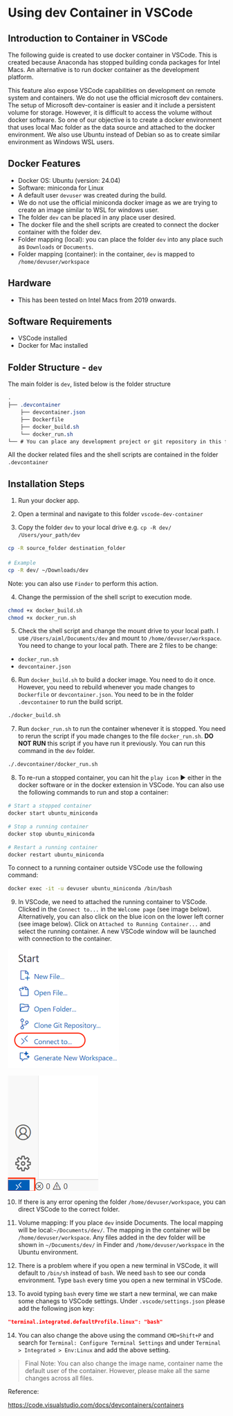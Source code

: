 # Using dev Container in VSCode

## Introduction to Container in VSCode
The following guide is created to use docker container in VSCode. This is created because Anaconda has stopped building conda packages for Intel Macs. An alternative is to run docker container as the development platform.

This feature also expose VSCode capabilities on development on remote system and containers. We do not use the official microsoft dev containers. The setup of Microsoft dev-container is easier and it include a persistent volume for storage. However, it is difficult to access the volume without docker software. So one of our objective is to create a docker environment that uses local Mac folder as the data source and attached to the docker environment. We also use Ubuntu instead of Debian so as to create similar environment as Windows WSL users. 

## Docker Features
- Docker OS: Ubuntu (version: 24.04)
- Software: miniconda for Linux
- A default user `devuser` was created during the build.
- We do not use the official miniconda docker image as we are trying to create an image similar to WSL for windows user. 
- The folder `dev` can be placed in any place user desired.
- The docker file and the shell scripts are created to connect the docker container with the folder dev.
- Folder mapping (local): you can place the folder `dev` into any place such as `Downloads` or `Documents`.
- Folder mapping (container): in the container, `dev` is mapped to `/home/devuser/workspace`


## Hardware
- This has been tested on Intel Macs from 2019 onwards.


## Software Requirements
- VSCode installed
- Docker for Mac installed

## Folder Structure - `dev`
The main folder is `dev`, listed below is the folder structure
```css
.
├── .devcontainer
    ├── devcontainer.json
    ├── Dockerfile
    ├── docker_build.sh    
    └── docker_run.sh
└── # You can place any development project or git repository in this folder.   
```

All the docker related files and the shell scripts are contained in the folder `.devcontainer`


## Installation Steps

1. Run your docker app.

2. Open a terminal and navigate to this folder `vscode-dev-container`

3. Copy the folder `dev` to your local drive e.g. `cp -R dev/ /Users/your_path/dev`

```bash
cp -R source_folder destination_folder

# Example
cp -R dev/ ~/Downloads/dev
```

Note: you can also use `Finder` to perform this action.

4. Change the permission of the shell script to execution mode.

```bash
chmod +x docker_build.sh
chmod +x docker_run.sh
```

5. Check the shell script and change the mount drive to your local path. I use `/Users/aiml/Documents/dev` and mount to `/home/devuser/workspace`. You need to change to your local path. There are 2 files to be change:
- `docker_run.sh`
- `devcontainer.json`

6. Run `docker_build.sh` to build a docker image. You need to do it once. However, you need to rebuild whenever you made changes to `Dockerfile` or `devcontainer.json`. You need to be in the folder `.devcontainer` to run the build script.

```bash
./docker_build.sh
```

7. Run `docker_run.sh` to run the container whenever it is stopped. You need to rerun the script if you made changes to the file `docker_run.sh`. **DO NOT RUN** this script if you have run it previously. You can run this command in the `dev` folder.

```bash
./.devcontainer/docker_run.sh
```

8. To re-run a stopped container, you can hit the `play icon` :arrow_forward: either in the docker software or in the docker extension in VSCode. You can also use the following commands to run and stop a container:

```bash
# Start a stopped container
docker start ubuntu_miniconda
```

```bash
# Stop a running container
docker stop ubuntu_miniconda
```

```bash
# Restart a running container
docker restart ubuntu_miniconda
```

To connect to a running container outside VSCode use the following command:

```bash
docker exec -it -u devuser ubuntu_miniconda /bin/bash
```

9. In VSCode, we need to attached the running container to VSCode. Clicked in the `Connect to...` in the `Welcome page` (see image below). Alternatively, you can also click on the blue icon on the lower left corner (see image below). Click on `Attached to Running Container...` and select the running container. A new VSCode window will be launched with connection to the container. 

![alt text](assets/connect_to.png)

![alt text](assets/LR_corner_no_conn.png)

10. If there is any error opening the folder `/home/devuser/workspace`, you can direct VSCode to the correct folder.

11. Volume mapping: If you place `dev` inside Documents. The local mapping will be local:`~/Documents/dev/`. The mapping in the container will be `/home/devuser/workspace`. Any files added in the dev folder will be shown in `~/Documents/dev/` in Finder and `/home/devuser/workspace` in the Ubuntu environment.

12. There is a problem where if you open a new terminal in VSCode, it will default to `/bin/sh` instead of `bash`. We need `bash` to see our conda environment. Type `bash` every time you open a new terminal in VSCode.

13. To avoid typing `bash` every time we start a new terminal, we can make some chanegs to VSCode settings. Under `.vscode/settings.json` please add the following json key:

```json
"terminal.integrated.defaultProfile.linux": "bash"
```

14. You can also change the above using the command `CMD+Shift+P` and search for `Terminal: Configure Terminal Settings` and under `Terminal > Integrated > Env:Linux` and add the above setting.

> Final Note: You can also change the image name, container name the default user of the container. However, please make all the same changes across all files.

Reference:

https://code.visualstudio.com/docs/devcontainers/containers
